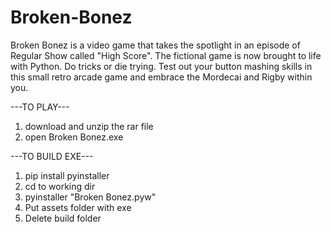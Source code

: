 # Broken-Bonez

Broken Bonez is a video game that takes the spotlight in an episode of Regular Show called "High Score". The fictional game is now brought to life with Python. Do tricks or die trying. Test out your button mashing skills in this small retro arcade game and embrace the Mordecai and Rigby within you.

---TO PLAY---
1. download and unzip the rar file
2. open Broken Bonez.exe

---TO BUILD EXE---
1. pip install pyinstaller
2. cd to working dir
3. pyinstaller "Broken Bonez.pyw"
4. Put assets folder with exe
5. Delete build folder

